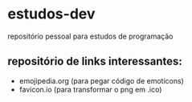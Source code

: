 # estudos-dev
repositório pessoal para estudos de programação


## repositório de links interessantes:
- emojipedia.org (para pegar código de emoticons)
- favicon.io (para transformar o png em .ico)
